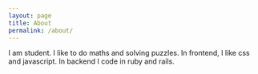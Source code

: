 ```yaml
---
layout: page
title: About
permalink: /about/
---
```


I am student. I like to do maths and solving puzzles. In frontend, I like css and javascript. In backend I code in ruby and rails. 


